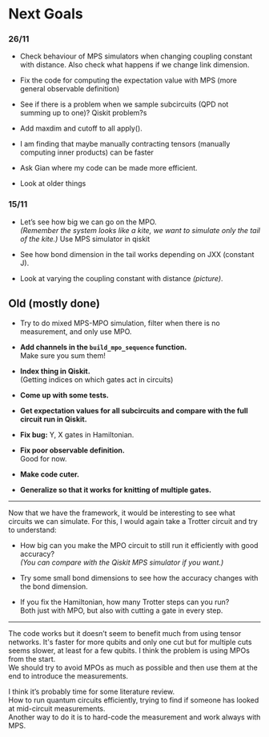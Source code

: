# Next Goals

### 26/11

- Check behaviour of MPS simulators when changing coupling constant with distance. Also check what happens if we
change link dimension.

- Fix the code for computing the expectation value with MPS (more general observable definition)

- See if there is a problem when we sample subcircuits (QPD not summing up to one)? Qiskit problem?s

- Add maxdim and cutoff to all apply().

- I am finding that maybe manually contracting tensors (manually computing inner products) can be faster

- Ask Gian where my code can be made more efficient.

- Look at older things
### 15/11

- Let’s see how big we can go on the MPO.  
  *(Remember the system looks like a kite, we want to simulate only the tail of the kite.)*
  Use MPS simulator in qiskit

- See how bond dimension in the tail works depending on JXX (constant J).

- Look at varying the coupling constant with distance *(picture)*.


## Old (mostly done)

- Try to do mixed MPS-MPO simulation, filter when there is no measurement, and only use MPO.

- **Add channels in the `build_mpo_sequence` function.**  
  Make sure you sum them!

- **Index thing in Qiskit.**  
  (Getting indices on which gates act in circuits)

- **Come up with some tests.**

- **Get expectation values for all subcircuits and compare with the full circuit run in Qiskit.**

- **Fix bug:** Y, X gates in Hamiltonian.

- **Fix poor observable definition.**  
  Good for now.

- **Make code cuter.**

- **Generalize so that it works for knitting of multiple gates.**

---

Now that we have the framework, it would be interesting to see what circuits we can simulate. For this, I would again take a Trotter circuit and try to understand:

- How big can you make the MPO circuit to still run it efficiently with good accuracy?  
  *(You can compare with the Qiskit MPS simulator if you want.)*

- Try some small bond dimensions to see how the accuracy changes with the bond dimension.

- If you fix the Hamiltonian, how many Trotter steps can you run?  
  Both just with MPO, but also with cutting a gate in every step.

---

The code works but it doesn’t seem to benefit much from using tensor networks. It's faster for more qubits and only 
one cut but for multiple cuts seems slower, at least for a few qubits. 
I think the problem is using MPOs from the start.  
We should try to avoid MPOs as much as possible and then use them at the end to introduce the measurements.

I think it’s probably time for some literature review.  
How to run quantum circuits efficiently, trying to find if someone has looked at mid-circuit measurements.  
Another way to do it is to hard-code the measurement and work always with MPS.


